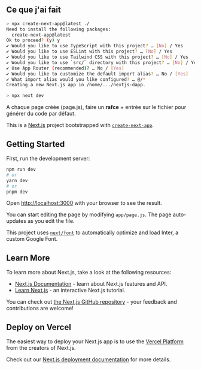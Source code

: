 ## Ce que j'ai fait
```bash
> npx create-next-app@latest ./
Need to install the following packages:
  create-next-app@latest
Ok to proceed? (y) y
✔ Would you like to use TypeScript with this project? … [No] / Yes
✔ Would you like to use ESLint with this project? … [No] / Yes
✔ Would you like to use Tailwind CSS with this project? … [No] / Yes
✔ Would you like to use `src/` directory with this project? … [No] / Yes
✔ Use App Router (recommended)? … No / [Yes]
✔ Would you like to customize the default import alias? … No / [Yes]
✔ What import alias would you like configured? … @/*
Creating a new Next.js app in /home/.../nextjs-dapp.

> npx next dev
```
A chaque page créée (page.js), faire un <b>rafce</b> + entrée sur le fichier pour générer du code par défaut.

This is a [Next.js](https://nextjs.org/) project bootstrapped with [`create-next-app`](https://github.com/vercel/next.js/tree/canary/packages/create-next-app).

## Getting Started

First, run the development server:

```bash
npm run dev
# or
yarn dev
# or
pnpm dev
```

Open [http://localhost:3000](http://localhost:3000) with your browser to see the result.

You can start editing the page by modifying `app/page.js`. The page auto-updates as you edit the file.

This project uses [`next/font`](https://nextjs.org/docs/basic-features/font-optimization) to automatically optimize and load Inter, a custom Google Font.

## Learn More

To learn more about Next.js, take a look at the following resources:

- [Next.js Documentation](https://nextjs.org/docs) - learn about Next.js features and API.
- [Learn Next.js](https://nextjs.org/learn) - an interactive Next.js tutorial.

You can check out [the Next.js GitHub repository](https://github.com/vercel/next.js/) - your feedback and contributions are welcome!

## Deploy on Vercel

The easiest way to deploy your Next.js app is to use the [Vercel Platform](https://vercel.com/new?utm_medium=default-template&filter=next.js&utm_source=create-next-app&utm_campaign=create-next-app-readme) from the creators of Next.js.

Check out our [Next.js deployment documentation](https://nextjs.org/docs/deployment) for more details.
